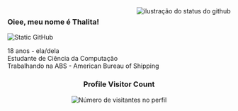 <img align='right' src="https://github-readme-stats.vercel.app/api?username=winniieter&show_icons=true&title_color=783c00&text_color=af552e&icon_color=783c00&bg_color=f8efd4&cache_seconds=2300" alt="ilustração do status do github">

### Oiee, meu nome é Thalita!

<img src="https://img.shields.io/static/v1?label=Overview&message=Winnieter&color=f8efd4&style=for-the-badge&logo=GitHub" alt="Static GitHub">

<p> 18 anos - ela/dela <br/> Estudante de Ciência da Computação <br/> Trabalhando na ABS - American Bureau of Shipping

<div align="center">
  
  <h3><b> Profile Visitor Count</b></h3>
</div>

<p align="center">
  <img
    src="https://profile-counter.glitch.me/winniieter/count.svg"
    alt="Número de visitantes no perfil"
  />
</p>
